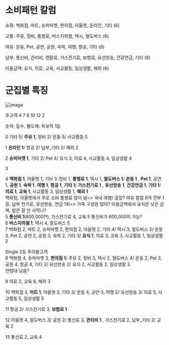 # 소비패턴 칼럼
쇼핑: 백화점, 마트, 슈퍼마켓, 편의점, 아울렛, 온라인, 기타  (6)

교통: 주유, 정비, 통행료, 버스지하철, 택시, 철도버스 (6)

여유: 운동, Pet, 공연, 공원, 숙박, 여행, 항공, 기타 (8)

납부: 통신비, 관리비, 렌탈료, 가스전기료, 보험료, 유선방송, 건강연금, 기타 (8)

이용금액: 요식, 의료, 교육, 사교활동, 일상생활, 해외 (6)

# 군집별 특징 
![image](https://github.com/Dinoryong/HANACARD/assets/132030814/a7c85e0b-ca5b-4a8f-93e9-302f99ae8f8d)

주고객 4 7 8 10 12 2


숫자: 등수, 볼드체: 독보적 1등

0 기타 5/ **주유 1**, 정비 2/ 운동 5/ 사교활동 5

1 **온라인 1**/ 항공 2/ 납부_기타 2/ 해외 2

2 **슈퍼마켓 1**, 기타 2/ Pet 4/ 요식 3, 의료 4, 사교활동 4, 일상생활 4

3 

4 **백화점 1**, 아울렛 1, 기타 1/ 정비 1, **통행료 1**, 택시 1, **철도버스 1**/ **운동 1**  , **Pet 1**, 공연 1, **공원 1**, **숙박 1**, **여행 1**, **항공 1**, **기타 1**/ **가스전기료 1** , **유선방송 1**, **건강연금 1**, **기타 1**/ **의료 1**, **교육 1**, 사교활동 3, 일상생활 1, **해외 1**
<BR>
백화점, 아울렛에서 주로 소비 
통행료 많이 냄=> 국내 여행/ 출장?
여유 칼럼 8개 전부 1등, 
납부 전기료, 유선방송, 연금 1위=> 가족 구성원 많아?
이용금액에서 요식은 낮은 금액. 밥은 잘 안 사먹나?
<BR>
5 **통신비 1**(600,000?!), 가스전기료 4, 교육 5
통신비가 600,000이 가능?
<BR>
6 **버스지하철 1**, 택시 4, 철도버스 5
<BR>
7 백화점 2, 마트 2, 슈퍼마켓 2, 편의점 2, 아울렛 2, 기타 4/ 택시 3, 철도버스 2/ 운동 3, Pet 2, 공연 2, 공원 3, 숙박 2, 기타 3/ **요식 1**, 의료 3, 교육 3, 사교활동 1, 일상생활 2 

Single
2등 주이용고객
<BR>
8 백화점 4, 슈퍼마켓 3, **편의점 1**/ 주유 2, 정비 3, 택시 2, 철도버스 4/ 운동 2, Pet 3, 공원 4, 항공 4, 기타 2/ 유선방송 2/ 요식 2, 사교활동 2, 일상생활 3
<BR>
연령대 낮음?

9 의료 2, 교육 6, 해외 3

10 백화점 3, **마트 1**, 아울렛 3, 기타 3/ 운동 4, 공연 3, 여행 2/ 유선방송 3/ 의료 5, 사교활동 5, 일상생활 5

11 항공 2/ 가스전기료 3, **보험료 1**

12 아울렛 4, 철도버스 3/ 공원 2/ 통신료 3, **관리비 1** , 가스전기료 2, 납부_기타 2/ 교육 2

13 통신료 2, 교육 4
